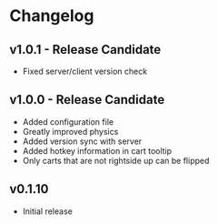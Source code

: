 # Changelog

## v1.0.1 - Release Candidate
* Fixed server/client version check

## v1.0.0 - Release Candidate
* Added configuration file
* Greatly improved physics
* Added version sync with server
* Added hotkey information in cart tooltip
* Only carts that are not rightside up can be flipped
 

## v0.1.10 
* Initial release

